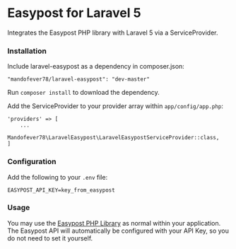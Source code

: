 Easypost for Laravel 5
==============

Integrates the Easypost PHP library with Laravel 5 via a ServiceProvider.

### Installation

Include laravel-easypost as a dependency in composer.json:

~~~
"mandofever78/laravel-easypost": "dev-master"
~~~

Run `composer install` to download the dependency.

Add the ServiceProvider to your provider array within `app/config/app.php`:

~~~
'providers' => [
    ...
    Mandofever78\LaravelEasypost\LaravelEasypostServiceProvider::class,
]
~~~

### Configuration

Add the following to your `.env` file:
~~~
EASYPOST_API_KEY=key_from_easypost
~~~

### Usage

You may use the [Easypost PHP Library](https://github.com/easypost/easypost-php) as normal within your application. The Easypost API will automatically be configured with your API Key, so you do not need to set it yourself.



